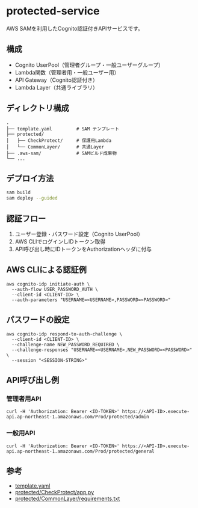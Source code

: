 # protected-service

AWS SAMを利用したCognito認証付きAPIサービスです。

## 構成

- Cognito UserPool（管理者グループ・一般ユーザーグループ）
- Lambda関数（管理者用・一般ユーザー用）
- API Gateway（Cognito認証付き）
- Lambda Layer（共通ライブラリ）

## ディレクトリ構成

```
.
├── template.yaml         # SAM テンプレート
├── protected/
│   ├── CheckProtect/     # 保護用Lambda
│   └── CommonLayer/      # 共通Layer
├── .aws-sam/             # SAMビルド成果物
└── ...
```

## デプロイ方法

```sh
sam build
sam deploy --guided
```

## 認証フロー

1. ユーザー登録・パスワード設定（Cognito UserPool）
2. AWS CLIでログインしIDトークン取得
3. API呼び出し時にIDトークンをAuthorizationヘッダに付与

## AWS CLIによる認証例

``` shell
aws cognito-idp initiate-auth \
  --auth-flow USER_PASSWORD_AUTH \
  --client-id <CLIENT-ID> \
  --auth-parameters "USERNAME=<USERNAME>,PASSWORD=<PASSWORD>"
```

## パスワードの設定

``` shell
aws cognito-idp respond-to-auth-challenge \
  --client-id <CLIENT-ID> \
  --challenge-name NEW_PASSWORD_REQUIRED \
  --challenge-responses "USERNAME=<USERNAME>,NEW_PASSWORD=<PASSWORD>" \
  --session "<SESSION-STRING>"
```

## API呼び出し例

### 管理者用API

``` shell
curl -H 'Authorization: Bearer <ID-TOKEN>' https://<API-ID>.execute-api.ap-northeast-1.amazonaws.com/Prod/protected/admin
```

### 一般用API

``` shell
curl -H 'Authorization: Bearer <ID-TOKEN>' https://<API-ID>.execute-api.ap-northeast-1.amazonaws.com/Prod/protected/general
```

## 参考

- [template.yaml](template.yaml)
- [protected/CheckProtect/app.py](protected/CheckProtect/app.py)
- [protected/CommonLayer/requirements.txt](protected/CommonLayer/requirements.txt)
